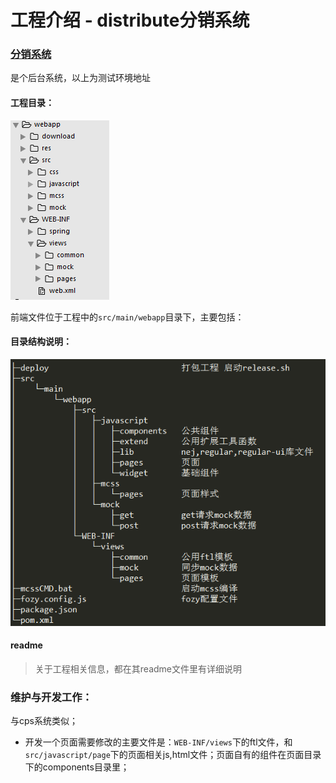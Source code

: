 # 工程介绍 - distribute分销系统

### [分销系统](http://distribution.kaola.com/distributionChannel/index)
是个后台系统，以上为测试环境地址


#### 工程目录：

![](/assets/distribute.png)

前端文件位于工程中的`src/main/webapp`目录下，主要包括：

#### 目录结构说明：

![](/assets/distribute2.png) 


#### readme

> 关于工程相关信息，都在其readme文件里有详细说明


### 维护与开发工作：

与cps系统类似；


* 开发一个页面需要修改的主要文件是：`WEB-INF/views`下的ftl文件，和`src/javascript/page`下的页面相关js,html文件；页面自有的组件在页面目录下的components目录里；
